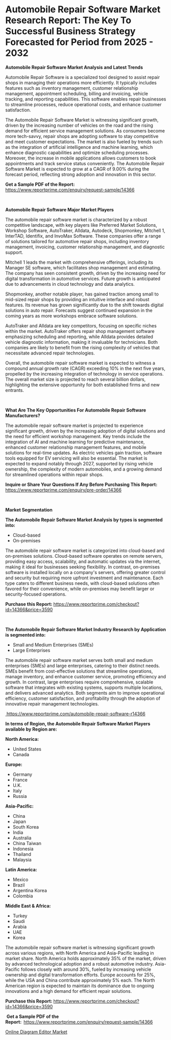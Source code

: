<p><h1>Automobile Repair Software Market Research Report: The Key To Successful Business Strategy Forecasted for Period from 2025 - 2032</h1></p><p><strong>Automobile Repair Software Market Analysis and Latest Trends</strong></p>
<p><p>Automobile Repair Software is a specialized tool designed to assist repair shops in managing their operations more efficiently. It typically includes features such as inventory management, customer relationship management, appointment scheduling, billing and invoicing, vehicle tracking, and reporting capabilities. This software enables repair businesses to streamline processes, reduce operational costs, and enhance customer satisfaction.</p><p>The Automobile Repair Software Market is witnessing significant growth, driven by the increasing number of vehicles on the road and the rising demand for efficient service management solutions. As consumers become more tech-savvy, repair shops are adopting software to stay competitive and meet customer expectations. The market is also fueled by trends such as the integration of artificial intelligence and machine learning, which enhance diagnostic capabilities and optimize scheduling processes. Moreover, the increase in mobile applications allows customers to book appointments and track service status conveniently. The Automobile Repair Software Market is expected to grow at a CAGR of 9.00% during the forecast period, reflecting strong adoption and innovation in this sector.</p></p>
<p><strong>Get a Sample PDF of the Report:&nbsp;</strong> <a href="https://www.reportprime.com/enquiry/request-sample/14366?utm_campaign=2243&utm_medium=2&utm_source=Github&utm_content=ia&utm_term=20032025&utm_id=automobile-repair-software">https://www.reportprime.com/enquiry/request-sample/14366</a></p>
<p>&nbsp;</p>
<p><strong>Automobile Repair Software Major Market Players</strong></p>
<p><p>The automobile repair software market is characterized by a robust competitive landscape, with key players like Preferred Market Solutions, Workshop Software, AutoTraker, Alldata, Autodeck, Shopmonkey, Mitchell 1, InterTAD, Identifix, and InvoMax Software. These companies offer a range of solutions tailored for automotive repair shops, including inventory management, invoicing, customer relationship management, and diagnostic support.</p><p>Mitchell 1 leads the market with comprehensive offerings, including its Manager SE software, which facilitates shop management and estimating. The company has seen consistent growth, driven by the increasing need for digital transformation in automotive services. Future growth is anticipated due to advancements in cloud technology and data analytics.</p><p>Shopmonkey, another notable player, has gained traction among small to mid-sized repair shops by providing an intuitive interface and robust features. Its revenue has grown significantly due to the shift towards digital solutions in auto repair. Forecasts suggest continued expansion in the coming years as more workshops embrace software solutions.</p><p>AutoTraker and Alldata are key competitors, focusing on specific niches within the market. AutoTraker offers repair shop management software emphasizing scheduling and reporting, while Alldata provides detailed vehicle diagnostic information, making it invaluable for technicians. Both companies are likely to benefit from the rising complexity of vehicles that necessitate advanced repair technologies.</p><p>Overall, the automobile repair software market is expected to witness a compound annual growth rate (CAGR) exceeding 10% in the next five years, propelled by the increasing integration of technology in service operations. The overall market size is projected to reach several billion dollars, highlighting the extensive opportunity for both established firms and new entrants.</p></p>
<p>&nbsp;</p>
<p><strong>What Are The Key Opportunities For Automobile Repair Software Manufacturers?</strong></p>
<p><p>The automobile repair software market is projected to experience significant growth, driven by the increasing adoption of digital solutions and the need for efficient workshop management. Key trends include the integration of AI and machine learning for predictive maintenance, enhanced customer relationship management features, and mobile solutions for real-time updates. As electric vehicles gain traction, software tools equipped for EV servicing will also be essential. The market is expected to expand notably through 2027, supported by rising vehicle ownership, the complexity of modern automobiles, and a growing demand for streamlined operations within repair shops.</p></p>
<p><strong>Inquire or Share Your Questions If Any Before Purchasing This Report:</strong> <a href="https://www.reportprime.com/enquiry/pre-order/14366?utm_campaign=2243&utm_medium=2&utm_source=Github&utm_content=ia&utm_term=20032025&utm_id=automobile-repair-software">https://www.reportprime.com/enquiry/pre-order/14366</a></p>
<p>&nbsp;</p>
<p><strong>Market Segmentation</strong></p>
<p><strong>The Automobile Repair Software Market Analysis by types is segmented into:</strong></p>
<p><ul><li>Cloud-based</li><li>On-premises</li></ul></p>
<p><p>The automobile repair software market is categorized into cloud-based and on-premises solutions. Cloud-based software operates on remote servers, providing easy access, scalability, and automatic updates via the internet, making it ideal for businesses seeking flexibility. In contrast, on-premises software is installed locally on a company's servers, offering greater control and security but requiring more upfront investment and maintenance. Each type caters to different business needs, with cloud-based solutions often favored for their convenience, while on-premises may benefit larger or security-focused operations.</p></p>
<p><strong>Purchase this Report:&nbsp;</strong><a href="https://www.reportprime.com/checkout?id=14366&price=3590&utm_campaign=2243&utm_medium=2&utm_source=Github&utm_content=ia&utm_term=20032025&utm_id=automobile-repair-software">https://www.reportprime.com/checkout?id=14366&price=3590</a></p>
<p>&nbsp;</p>
<p><strong>The Automobile Repair Software Market Industry Research by Application is segmented into:</strong></p>
<p><ul><li>Small and Medium Enterprises (SMEs)</li><li>Large Enterprises</li></ul></p>
<p><p>The automobile repair software market serves both small and medium enterprises (SMEs) and large enterprises, catering to their distinct needs. SMEs benefit from cost-effective solutions that streamline operations, manage inventory, and enhance customer service, promoting efficiency and growth. In contrast, large enterprises require comprehensive, scalable software that integrates with existing systems, supports multiple locations, and delivers advanced analytics. Both segments aim to improve operational efficiency, customer satisfaction, and profitability through the adoption of innovative repair management technologies.</p></p>
<p><a href="https://www.reportprime.com/automobile-repair-software-r14366?utm_campaign=2243&utm_medium=2&utm_source=Github&utm_content=ia&utm_term=20032025&utm_id=automobile-repair-software">&nbsp;https://www.reportprime.com/automobile-repair-software-r14366</a></p>
<p><strong>In terms of Region, the Automobile Repair Software Market Players available by Region are:</strong></p>
<p>
    <p> <strong> North America: </strong>
        <ul>
            <li>United States</li>
            <li>Canada</li>
        </ul>
        </p> 
    <p> <strong> Europe: </strong>
        <ul>
            <li>Germany</li>
            <li>France</li>
            <li>U.K.</li>
            <li>Italy</li>
            <li>Russia</li>
        </ul>
        </p> 
    <p> <strong> Asia-Pacific: </strong>
        <ul>
            <li>China</li>
            <li>Japan</li>
            <li>South Korea</li>
            <li>India</li>
            <li>Australia</li>
            <li>China Taiwan</li>
            <li>Indonesia</li>
            <li>Thailand</li>
            <li>Malaysia</li>
        </ul>
        </p> 
    <p> <strong> Latin America: </strong>
        <ul>
            <li>Mexico</li>
            <li>Brazil</li>
            <li>Argentina Korea</li>
            <li>Colombia</li>
        </ul>
        </p> 
    <p> <strong> Middle East & Africa: </strong>
        <ul>
            <li>Turkey</li>
            <li>Saudi</li>
            <li>Arabia</li>
            <li>UAE</li>
            <li>Korea</li>
        </ul>
    </p>
    </p>
<p><p>The automobile repair software market is witnessing significant growth across various regions, with North America and Asia-Pacific leading in market share. North America holds approximately 35% of the market, driven by advanced technological adoption and a robust automotive industry. Asia-Pacific follows closely with around 30%, fueled by increasing vehicle ownership and digital transformation efforts. Europe accounts for 25%, while the USA and China contribute approximately 5% each. The North American region is expected to maintain its dominance due to ongoing innovations and a high demand for efficient repair solutions.</p></p>
<p><strong>Purchase this Report: </strong><a href="https://www.reportprime.com/checkout?id=14366&price=3590&utm_campaign=2243&utm_medium=2&utm_source=Github&utm_content=ia&utm_term=20032025&utm_id=automobile-repair-software">https://www.reportprime.com/checkout?id=14366&price=3590</a></p>
<p>&nbsp;<strong>Get a Sample PDF of the Report:&nbsp;&nbsp;</strong><a href="https://www.reportprime.com/enquiry/request-sample/14366?utm_campaign=2243&utm_medium=2&utm_source=Github&utm_content=ia&utm_term=20032025&utm_id=automobile-repair-software">https://www.reportprime.com/enquiry/request-sample/14366</a></p>
<p><strong></strong></p>
<p><p><a href="https://github.com/jerhoskinson197676/Market-Research-Report-List-1/blob/main/online-diagram-editor-market.md?utm_campaign=2243&utm_medium=2&utm_source=Github&utm_content=ia&utm_term=20032025&utm_id=automobile-repair-software">Online Diagram Editor Market</a></p></p>